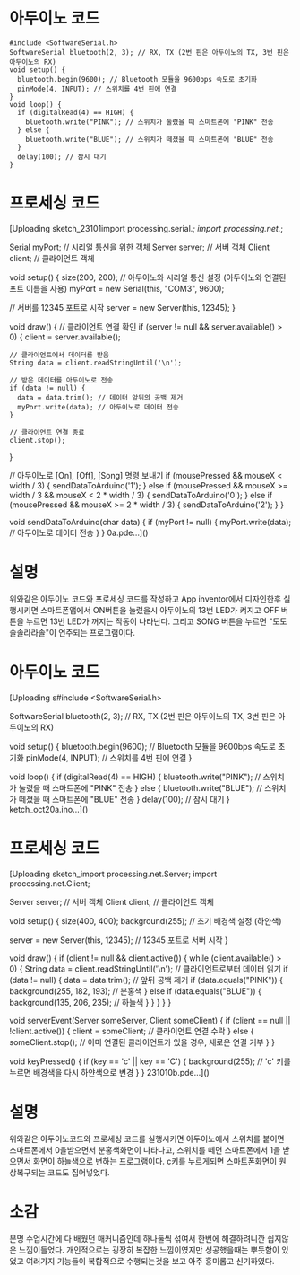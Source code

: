 # 아두이노 코드
```
#include <SoftwareSerial.h>
SoftwareSerial bluetooth(2, 3); // RX, TX (2번 핀은 아두이노의 TX, 3번 핀은 아두이노의 RX)
void setup() {
  bluetooth.begin(9600); // Bluetooth 모듈을 9600bps 속도로 초기화
  pinMode(4, INPUT); // 스위치를 4번 핀에 연결
}
void loop() {
  if (digitalRead(4) == HIGH) {
    bluetooth.write("PINK"); // 스위치가 눌렸을 때 스마트폰에 "PINK" 전송
  } else {
    bluetooth.write("BLUE"); // 스위치가 떼졌을 때 스마트폰에 "BLUE" 전송
  }
  delay(100); // 잠시 대기
}
```


# 프로세싱 코드

[Uploading sketch_23101import processing.serial.*;
import processing.net.*;

Serial myPort; // 시리얼 통신을 위한 객체
Server server; // 서버 객체
Client client; // 클라이언트 객체

void setup() {
  size(200, 200);
  // 아두이노와 시리얼 통신 설정 (아두이노와 연결된 포트 이름을 사용)
  myPort = new Serial(this, "COM3", 9600);
  
  // 서버를 12345 포트로 시작
  server = new Server(this, 12345);
}

void draw() {
  // 클라이언트 연결 확인
  if (server != null && server.available() > 0) {
    client = server.available();
    
    // 클라이언트에서 데이터를 받음
    String data = client.readStringUntil('\n');
    
    // 받은 데이터를 아두이노로 전송
    if (data != null) {
      data = data.trim(); // 데이터 앞뒤의 공백 제거
      myPort.write(data); // 아두이노로 데이터 전송
    }
    
    // 클라이언트 연결 종료
    client.stop();
  }
  
  // 아두이노로 [On], [Off], [Song] 명령 보내기
  if (mousePressed && mouseX < width / 3) {
    sendDataToArduino('1');
  } else if (mousePressed && mouseX >= width / 3 && mouseX < 2 * width / 3) {
    sendDataToArduino('0');
  } else if (mousePressed && mouseX >= 2 * width / 3) {
    sendDataToArduino('2');
  }
}

void sendDataToArduino(char data) {
  if (myPort != null) {
    myPort.write(data); // 아두이노로 데이터 전송
  }
}
0a.pde…]()


# 설명
위와같은 아두이노 코드와 프로세싱 코드를 작성하고 App inventor에서 디자인한후 실행시키면 스마트폰앱에서 ON버튼을 눌렀을시 아두이노의 13번 LED가 켜지고 OFF 버튼을 누르면 13번 LED가 꺼지는 작동이 나타난다. 그리고 SONG 버튼을 누르면 "도도솔솔라라솔"이 연주되는 프로그램이다.

# 아두이노 코드

[Uploading s#include <SoftwareSerial.h>

SoftwareSerial bluetooth(2, 3); // RX, TX (2번 핀은 아두이노의 TX, 3번 핀은 아두이노의 RX)

void setup() {
  bluetooth.begin(9600); // Bluetooth 모듈을 9600bps 속도로 초기화
  pinMode(4, INPUT); // 스위치를 4번 핀에 연결
}

void loop() {
  if (digitalRead(4) == HIGH) {
    bluetooth.write("PINK"); // 스위치가 눌렸을 때 스마트폰에 "PINK" 전송
  } else {
    bluetooth.write("BLUE"); // 스위치가 떼졌을 때 스마트폰에 "BLUE" 전송
  }
  delay(100); // 잠시 대기
}
ketch_oct20a.ino…]()


# 프로세싱 코드

[Uploading sketch_import processing.net.Server;
import processing.net.Client;

Server server; // 서버 객체
Client client; // 클라이언트 객체

void setup() {
  size(400, 400);
  background(255); // 초기 배경색 설정 (하얀색)
  
  server = new Server(this, 12345); // 12345 포트로 서버 시작
}

void draw() {
  if (client != null && client.active()) {
    while (client.available() > 0) {
      String data = client.readStringUntil('\n'); // 클라이언트로부터 데이터 읽기
      if (data != null) {
        data = data.trim(); // 앞뒤 공백 제거
        if (data.equals("PINK")) {
          background(255, 182, 193); // 분홍색
        } else if (data.equals("BLUE")) {
          background(135, 206, 235); // 하늘색
        }
      }
    }
  }
}

void serverEvent(Server someServer, Client someClient) {
  if (client == null || !client.active()) {
    client = someClient; // 클라이언트 연결 수락
  } else {
    someClient.stop(); // 이미 연결된 클라이언트가 있을 경우, 새로운 연결 거부
  }
}

void keyPressed() {
  if (key == 'c' || key == 'C') {
    background(255); // 'c' 키를 누르면 배경색을 다시 하얀색으로 변경
  }
}
231010b.pde…]()

# 설명
위와같은 아두이노코드와 프로세싱 코드를 실행시키면 아두이노에서 스위치를 붙이면 스마트폰에서 0을받으면서 분홍색화면이 나타나고, 스위치를 떼면 스마트폰에서 1을 받으면서 화면이 하늘색으로 변하는 프로그램이다. c키를 누르게되면 스마트폰화면이 원상복구되는 코드도 집어넣었다.

# 소감
분명 수업시간에 다 배웠던 매커니즘인데 하나둘씩 섞여서 한번에 해결하려니깐 쉽지않은 느낌이들었다. 개인적으로는 굉장히 복잡한 느낌이였지만 성공했을때는 뿌듯함이 있었고 여러가지 기능들이 복합적으로 수행되는것을 보고 아주 흥미롭고 신기하였다.


